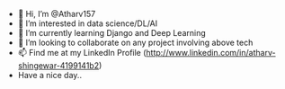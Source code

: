 - 👋 Hi, I’m @Atharv157
- 👀 I’m interested in data science/DL/AI
- 🌱 I’m currently learning Django and Deep Learning
- 💞️ I’m looking to collaborate on any project involving above tech
- 📫 Find me at my LinkedIn Profile (http://www.linkedin.com/in/atharv-shingewar-4199141b2)
- Have a nice day..

<!---
Atharv157/Atharv157 is a ✨ special ✨ repository because its `README.md` (this file) appears on your GitHub profile.
You can click the Preview link to take a look at your changes.
--->
